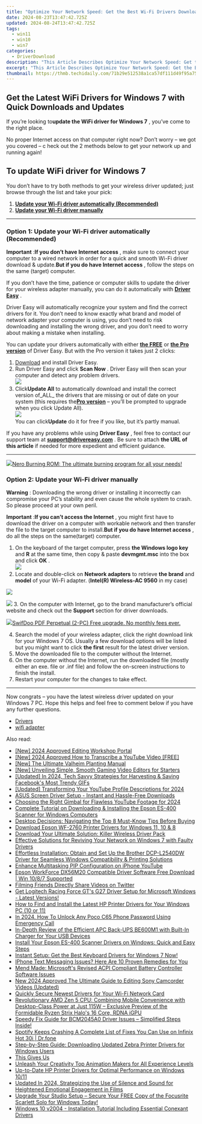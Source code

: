 ```yaml
---
title: "Optimize Your Network Speed: Get the Best Wi-Fi Drivers Download Now"
date: 2024-08-23T13:47:42.725Z
updated: 2024-08-24T13:47:42.725Z
tags:
  - win11
  - win10
  - win7
categories:
  - DriverDownload
description: "This Article Describes Optimize Your Network Speed: Get the Best Wi-Fi Drivers Download Now"
excerpt: "This Article Describes Optimize Your Network Speed: Get the Best Wi-Fi Drivers Download Now"
thumbnail: https://thmb.techidaily.com/71b29e512538a1ca57df111d49f95a750cd58f363eb8989d8b988649bee9d94b.jpg
---
```


## Get the Latest WiFi Drivers for Windows 7 with Quick Downloads and Updates

If you’re looking to**update the WiFi driver for Windows 7** ,  you’ve come to the right place.

 No proper Internet access on that computer right now? Don’t worry – we got you covered – c heck out the 2 methods below to get your network up and running again!

## To update WiFi driver for Windows 7

 You don’t have to try both methods to get your wireless driver updated; just browse through the list and take your pick:

1. [**Update your Wi-Fi driver automatically (Recommended)**](https://www.drivereasy.com/knowledge/wifi-driver-for-windows-7-free-download-update-2-easy-ways/#O1)
2. [**Update your Wi-Fi driver manually**](https://tools.techidaily.com/drivereasy/download/)

---

### Option 1: Update your Wi-Fi driver automatically (Recommended)

**Important** :**If you don’t have Internet access** , make sure to connect your computer to a wired network in order for a quick and smooth Wi-Fi driver download & update.**But if you do have Internet access** , follow the steps on the same (target) computer.

 If you don’t have the time, patience or computer skills to update the driver for your wireless adapter  manually, you can do it automatically with **[Driver Easy](https://tools.techidaily.com/drivereasy/download/)**  .

 Driver Easy will automatically recognize your system and find the correct drivers for it. You don’t need to know exactly what brand and model of network adapter your computer is using, you don’t need to risk downloading and installing the wrong driver, and you don’t need to worry about making a mistake when installing.

 You can update your drivers automatically with either **[the FREE](https://tools.techidaily.com/drivereasy/download/)**  or **[the Pro version](https://tools.techidaily.com/drivereasy/download/)**  of Driver Easy. But with the Pro version it takes just 2 clicks:

1. [Download](https://tools.techidaily.com/drivereasy/download/) and install Driver Easy.
2. Run Driver Easy and click **Scan Now** . Driver Easy will then scan your computer and detect any problem drivers.  
![](https://images.drivereasy.com/wp-content/uploads/2018/07/img_5b3b19bf43ece.jpg)
3. Click**Update All** to automatically download and install the correct version of_ALL_ the drivers that are missing or out of date on your system (this requires the[**Pro version**](https://tools.techidaily.com/drivereasy/download/) – you’ll be prompted to upgrade when you click Update All).  
![](https://images.drivereasy.com/wp-content/uploads/2018/07/img_5b5554ea9ba44.jpg)  
 You can click**Update** do it for free if you like, but it’s partly manual.

 If you have any problems while using **Driver Easy** , feel free to contact our support team at **<support@drivereasy.com>** . Be sure to attach **the URL of this article** if needed for more expedient and efficient guidance.

---

<!-- affiliate ads begin -->
<a href="https://store.nero.com/order/checkout.php?PRODS=39694080&QTY=1&AFFILIATE=108875&CART=1"><img src="http://cdnwww.nero.com/nero-com-wAssets/img/banners/2023/nbr/fire/Screenshot_1red_gb.jpg" border="0">Nero Burning ROM:
The ultimate burning program for all your needs!</a>
<!-- affiliate ads end -->
### Option 2: Update your Wi-Fi driver manually

**Warning** : Downloading the wrong driver or installing it incorrectly can compromise your PC’s stability and even cause the whole system to crash. So please proceed at your own peril.

**Important** :**If you can’t access the Internet** , you might first have to download the driver on a computer with workable network and then transfer the file to the target computer to install.**But if you do have Internet access** , do all the steps on the same(target) computer.

1. On the keyboard of the target computer, press  **the Windows logo key**  and   **R** at the same time, then copy & paste **devmgmt.msc**  into the box and click  **OK**  .  
![](https://images.drivereasy.com/wp-content/uploads/2018/07/img_5b50135d9ffd2.jpg)
2. Locate and double-click on **Network adapters** to retrieve **the brand** and **model** of your Wi-Fi adapter. (**Intel(R) Wireless-AC 9560** in my case)  
<!-- affiliate ads begin -->
<a href="https://secure.2checkout.com/order/checkout.php?PRODS=4620780&QTY=1&AFFILIATE=108875&CART=1"><img src="https://secure.avangate.com/images/merchant/07dd4d5a72f5740ef0f035f201951476/728__90banner.jpg" border="0"></a>
<!-- affiliate ads end -->
![](https://images.drivereasy.com/wp-content/uploads/2018/07/img_5b5558876b204.jpg)
3. On the computer with Internet, go to the brand manufacturer’s official website and check out the **Support** section for driver downloads.
<!-- affiliate ads begin -->
<a href="https://purchase.swifdoo.com/order/checkout.php?PRODS=38709260&QTY=1&AFFILIATE=108875&CART=1"><img src="https://secure.avangate.com/images/merchant/8b932759a5a04ddb34bf79e3f9072e4b/products/Product%20box%20white-1024x1024.png" border="0">SwifDoo PDF Perpetual (2-PC)  Free upgrade. No monthly fees ever. </a>
<!-- affiliate ads end -->
4. Search the model of your wireless adapter, click the right download link for your Windows 7 OS. Usually a few download options will be listed but you might want to click **the first** result for the latest driver version.
5. Move the downloaded file to the computer without the Internet.
6. On the computer without the Internet, run the downloaded file (mostly either an exe. file or .inf file) and follow the on-screen instructions to finish the install.
7. Restart your computer for the changes to take effect.

---

 Now congrats – you have the latest wireless driver updated on your Windows 7 PC. Hope this helps and feel free to comment below if you have any further questions.

* [Drivers](https://tools.techidaily.com/drivereasy/download/)
* [wifi adapter](https://tools.techidaily.com/drivereasy/download/)

<ins class="adsbygoogle"
     style="display:block"
     data-ad-format="autorelaxed"
     data-ad-client="ca-pub-7571918770474297"
     data-ad-slot="1223367746"></ins>



<ins class="adsbygoogle"
     style="display:block"
     data-ad-client="ca-pub-7571918770474297"
     data-ad-slot="8358498916"
     data-ad-format="auto"
     data-full-width-responsive="true"></ins>

<span class="atpl-alsoreadstyle">Also read:</span>
<div><ul>
<li><a href="https://youtube-zero.techidaily.com/024-approved-editing-workshop-portal/"><u>[New] 2024 Approved  Editing Workshop Portal</u></a></li>
<li><a href="https://youtube-sure.techidaily.com/024-approved-how-to-transcribe-a-youtube-video-free/"><u>[New] 2024 Approved  How to Transcribe a YouTube Video [FREE]</u></a></li>
<li><a href="https://digital-screen-recording.techidaily.com/new-the-ultimate-valheim-planting-manual/"><u>[New] The Ultimate Valheim Planting Manual</u></a></li>
<li><a href="https://desktop-recording.techidaily.com/new-unveiling-simple-smooth-gaming-video-editors-for-starters/"><u>[New] Unveiling Simple, Smooth Gaming Video Editors for Starters</u></a></li>
<li><a href="https://facebook-video-content.techidaily.com/updated-in-2024-tech-savvy-strategies-for-harvesting-and-saving-facebooks-most-trendy-gifs/"><u>[Updated] In 2024, Tech Savvy Strategies for Harvesting & Saving Facebook's Most Trendy GIFs</u></a></li>
<li><a href="https://youtube-tips.techidaily.com/ed-transforming-your-youtube-profile-descriptions-for-2024/"><u>[Updated] Transforming Your YouTube Profile Descriptions for 2024</u></a></li>
<li><a href="https://hardware-updates.techidaily.com/asus-screen-driver-setup-instant-and-hassle-free-downloads/"><u>ASUS Screen Driver Setup - Instant and Hassle-Free Downloads</u></a></li>
<li><a href="https://vp-tips.techidaily.com/choosing-the-right-gimbal-for-flawless-youtube-footage-for-2024/"><u>Choosing the Right Gimbal for Flawless YouTube Footage for 2024</u></a></li>
<li><a href="https://hardware-updates.techidaily.com/complete-tutorial-on-downloading-and-installing-the-epson-es-400-scanner-for-windows-computers/"><u>Complete Tutorial on Downloading & Installing the Epson ES-400 Scanner for Windows Computers</u></a></li>
<li><a href="https://tech-recovery.techidaily.com/desktop-decisions-navigating-the-top-8-must-know-tips-before-buying/"><u>Desktop Decisions: Navigating the Top 8 Must-Know Tips Before Buying</u></a></li>
<li><a href="https://hardware-updates.techidaily.com/download-epson-wf-2760-printer-drivers-for-windows-11-10-and-8/"><u>Download Epson WF-2760 Printer Drivers for Windows 11, 10 & 8</u></a></li>
<li><a href="https://hardware-updates.techidaily.com/download-your-ultimate-solution-killer-wireless-driver-pack/"><u>Download Your Ultimate Solution: Killer Wireless Driver Pack</u></a></li>
<li><a href="https://hardware-updates.techidaily.com/effective-solutions-for-reviving-your-network-on-windows-7-with-faulty-drivers/"><u>Effective Solutions for Reviving Your Network on Windows 7 with Faulty Drivers</u></a></li>
<li><a href="https://hardware-updates.techidaily.com/effortless-installation-obtain-and-set-up-the-brother-dcp-l2540dw-driver-for-seamless-windows-compatibility-and-printing-solutions/"><u>Effortless Installation: Obtain and Set Up the Brother DCP-L2540DW Driver for Seamless Windows Compatibility & Printing Solutions</u></a></li>
<li><a href="https://extra-lessons.techidaily.com/enhance-multitasking-pip-configuration-on-iphone-youtube/"><u>Enhance Multitasking  PIP Configuration on iPhone YouTube</u></a></li>
<li><a href="https://hardware-updates.techidaily.com/epson-workforce-dx56m20-compatible-driver-software-free-download-win-1087-supported/"><u>Epson WorkForce DX56M20 Compatible Driver Software Free Download | Win 10/8/7 Supported</u></a></li>
<li><a href="https://twitter-videos.techidaily.com/filming-friends-directly-share-videos-on-twitter/"><u>Filming Friends  Directly Share Videos on Twitter</u></a></li>
<li><a href="https://hardware-updates.techidaily.com/get-logitech-racing-force-gts-g27-driver-setup-for-microsoft-windows-latest-versions/"><u>Get Logitech Racing Force GT's G27 Driver Setup for Microsoft Windows - Latest Versions!</u></a></li>
<li><a href="https://hardware-updates.techidaily.com/how-to-find-and-install-the-latest-hp-printer-drivers-for-your-windows-pc-10-or-11/"><u>How to Find and Install the Latest HP Printer Drivers for Your Windows PC (10 or 11)</u></a></li>
<li><a href="https://easy-unlock-android.techidaily.com/in-2024-how-to-unlock-any-poco-c65-phone-password-using-emergency-call-by-drfone-android/"><u>In 2024, How To Unlock Any Poco C65 Phone Password Using Emergency Call</u></a></li>
<li><a href="https://buynow-tips.techidaily.com/in-depth-review-of-the-efficient-apc-back-ups-be600m1-with-built-in-charger-for-your-usb-devices/"><u>In-Depth Review of the Efficient APC Back-UPS BE600M1 with Built-In Charger for Your USB Devices</u></a></li>
<li><a href="https://hardware-updates.techidaily.com/install-your-epson-es-400-scanner-drivers-on-windows-quick-and-easy-steps/"><u>Install Your Epson ES-400 Scanner Drivers on Windows: Quick and Easy Steps</u></a></li>
<li><a href="https://hardware-updates.techidaily.com/1722969402605-instant-setup-get-the-best-keyboard-drivers-for-windows-7-now/"><u>Instant Setup: Get the Best Keyboard Drivers for Windows 7 Now!</u></a></li>
<li><a href="https://fox-that.techidaily.com/iphone-text-messaging-issues-here-are-10-proven-remedies-for-you/"><u>IPhone Text Messaging Issues? Here Are 10 Proven Remedies for You</u></a></li>
<li><a href="https://hardware-updates.techidaily.com/mend-made-microsofts-revised-acpi-compliant-battery-controller-software-issues/"><u>Mend Made: Microsoft's Revised ACPI Compliant Battery Controller Software Issues</u></a></li>
<li><a href="https://ai-driven-video-production.techidaily.com/new-2024-approved-the-ultimate-guide-to-editing-sony-camcorder-videos-updated/"><u>New 2024 Approved The Ultimate Guide to Editing Sony Camcorder Videos (Updated)</u></a></li>
<li><a href="https://hardware-updates.techidaily.com/quickly-secure-newest-drivers-for-your-wi-fi-network-card/"><u>Quickly Secure Newest Drivers for Your Wi-Fi Network Card</u></a></li>
<li><a href="https://hardware-updates.techidaily.com/revolutionary-amd-zen-5-cpu-combining-mobile-convenience-with-desktop-class-power-at-just-115w-exclusive-preview-of-the-formidable-ryzen-strix-halos-16-core21/"><u>Revolutionary AMD Zen 5 CPU: Combining Mobile Convenience with Desktop-Class Power at Just 115W – Exclusive Preview of the Formidable Ryzen Strix Halo's 16 Core, RDNA iGPU</u></a></li>
<li><a href="https://hardware-updates.techidaily.com/speedy-fix-guide-for-bcm2045a0-driver-issues-simplified-steps-inside/"><u>Speedy Fix Guide for BCM2045A0 Driver Issues – Simplified Steps Inside!</u></a></li>
<li><a href="https://fix-guide.techidaily.com/spotify-keeps-crashing-a-complete-list-of-fixes-you-can-use-on-infinix-hot-30i-drfone-by-drfone-fix-android-problems-fix-android-problems/"><u>Spotify Keeps Crashing A Complete List of Fixes You Can Use on Infinix Hot 30i | Dr.fone</u></a></li>
<li><a href="https://hardware-updates.techidaily.com/step-by-step-guide-downloading-updated-zebra-printer-drivers-for-windows-users/"><u>Step-by-Step Guide: Downloading Updated Zebra Printer Drivers for Windows Users</u></a></li>
<li><a href="https://hardware-updates.techidaily.com/1722964111560-this-gives-us/"><u>This Gives Us</u></a></li>
<li><a href="https://smart-video-creator.techidaily.com/unleash-your-creativity-top-animation-makers-for-all-experience-levels/"><u>Unleash Your Creativity Top Animation Makers for All Experience Levels</u></a></li>
<li><a href="https://hardware-updates.techidaily.com/up-to-date-hp-printer-drivers-for-optimal-performance-on-windows-1011/"><u>Up-to-Date HP Printer Drivers for Optimal Performance on Windows 10/11</u></a></li>
<li><a href="https://sound-tweaking.techidaily.com/updated-in-2024-strategizing-the-use-of-silence-and-sound-for-heightened-emotional-engagement-in-films/"><u>Updated In 2024, Strategizing the Use of Silence and Sound for Heightened Emotional Engagement in Films</u></a></li>
<li><a href="https://hardware-updates.techidaily.com/upgrade-your-studio-setup-secure-your-free-copy-of-the-focusrite-scarlett-solo-for-windows-today/"><u>Upgrade Your Studio Setup – Secure Your FREE Copy of the Focusrite Scarlett Solo for Windows Today!</u></a></li>
<li><a href="https://hardware-updates.techidaily.com/windows-10-v2004-installation-tutorial-including-essential-conexant-drivers/"><u>Windows 10 v2004 - Installation Tutorial Including Essential Conexant Drivers</u></a></li>
</ul></div>
